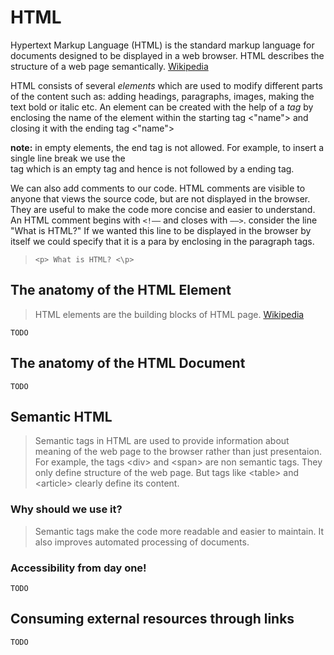 # HTML

Hypertext Markup Language (HTML) is the standard markup language for documents designed to be displayed in a web browser. HTML describes the structure of a web page semantically. [Wikipedia](https://en.wikipedia.org/wiki/HTML)

HTML consists of several *elements* which are used to modify different parts of the content such as: adding headings, paragraphs, images, making the text bold or italic etc. An element can be created with the help of a *tag* by enclosing the name of the element within the starting tag <"name"> and closing it with the ending tag <\"name"> 

**note:** in empty elements, the end tag is not allowed. For example, to insert a single line break we use the <br> tag which is an empty tag and hence is not followed by a ending tag.

We can also add comments to our code. HTML comments are visible to anyone that views the source code, but are not displayed in the browser. They are useful to make the code more concise and easier to understand. An HTML comment begins with ```<!––``` and closes with ```––>```.
consider the line "What is HTML?"
If we wanted this line to be displayed in the browser by itself we could specify that it is a para by enclosing in the paragraph tags. 

>``` <p> What is HTML? <\p> ```
    
## The anatomy of the HTML Element

> HTML elements are the building blocks of HTML page. [Wikipedia](https://en.wikipedia.org/wiki/HTML)

    TODO
## The anatomy of the HTML Document
    TODO
## Semantic HTML
> Semantic tags in HTML are used to provide information about meaning of the web page to the browser rather than just presentaion. For example, the tags \<div\> and \<span\> are non semantic tags. They only define structure of the web page. But tags like \<table\> and \<article\> clearly define its content.
### Why should we use it?
> Semantic tags make the code more readable and easier to maintain. It also improves automated processing of documents.
### Accessibility from day one!
    TODO
## Consuming external resources through links
    TODO
